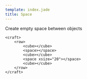 ```yaml
---
template: index.jade
title: Space
---
```


Create empty space between objects

```craftml
<craft>
    <row>
        <cube></cube>
        <space></space>
        <cube></cube>
        <space xsize="20"></space>
        <cube></cube>
    </row>
</craft>
```